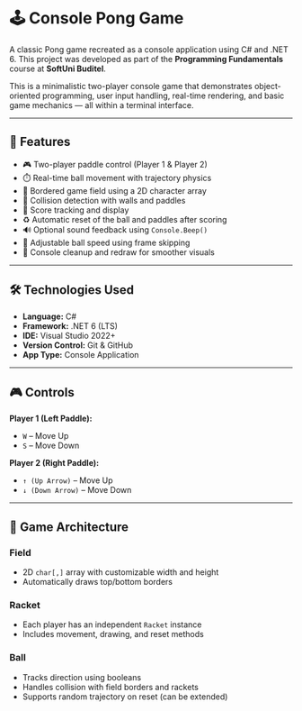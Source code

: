 # 🕹️ Console Pong Game

A classic Pong game recreated as a console application using C# and .NET 6. This project was developed as part of the **Programming Fundamentals** course at **SoftUni Buditel**.

This is a minimalistic two-player console game that demonstrates object-oriented programming, user input handling, real-time rendering, and basic game mechanics — all within a terminal interface.

---

## 🚀 Features

- 🎮 Two-player paddle control (Player 1 & Player 2)
- ⏱️ Real-time ball movement with trajectory physics
- 🧱 Bordered game field using a 2D character array
- 🧠 Collision detection with walls and paddles
- 🧮 Score tracking and display
- ♻️ Automatic reset of the ball and paddles after scoring
- 🔊 Optional sound feedback using `Console.Beep()`
- 📏 Adjustable ball speed using frame skipping
- 🧼 Console cleanup and redraw for smoother visuals

---

## 🛠️ Technologies Used

- **Language:** C#
- **Framework:** .NET 6 (LTS)
- **IDE:** Visual Studio 2022+
- **Version Control:** Git & GitHub
- **App Type:** Console Application

---

## 🎮 Controls

**Player 1 (Left Paddle):**
- `W` – Move Up
- `S` – Move Down

**Player 2 (Right Paddle):**
- `↑ (Up Arrow)` – Move Up
- `↓ (Down Arrow)` – Move Down

---

## 🧩 Game Architecture

### Field
- 2D `char[,]` array with customizable width and height
- Automatically draws top/bottom borders

### Racket
- Each player has an independent `Racket` instance
- Includes movement, drawing, and reset methods

### Ball
- Tracks direction using booleans
- Handles collision with field borders and rackets
- Supports random trajectory on reset (can be extended)




